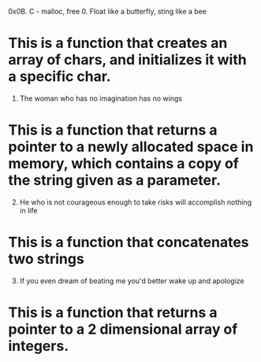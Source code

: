0x0B. C - malloc, free
0. Float like a butterfly, sting like a bee
# This is a function that creates an array of chars, and initializes it with a specific char.
1. The woman who has no imagination has no wings
# This is a function that returns a pointer to a newly allocated space in memory, which contains a copy of the string given as a parameter.
2. He who is not courageous enough to take risks will accomplish nothing in life
# This is a function that concatenates two strings
3. If you even dream of beating me you'd better wake up and apologize
# This is a function that returns a pointer to a 2 dimensional array of integers.
